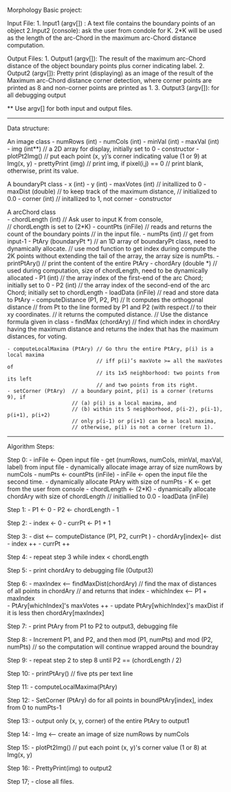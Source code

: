 Morphology Basic project:

Input File:
	1. Input1 (argv[]) : A text file contains the boundary points of an object
    2.Input2 (console): ask the user from condole for K. 2*K will be used as
	the length of the arc-Chord in the maximum arc-Chord distance computation.

Output Files:
	1. Output1 (argv[]): The result of the maximum arc-Chord distance of the object boundary points plus corner indicating label. 
    2. Output2 (argv[]): Pretty print (displaying) as an image of the result of the Maximum arc-Chord distance corner detection, where corner points are printed as 8 and non-corner points are printed as 1.
    3. Output3 (argv[]): for all debugging output


** Use argv[] for both input and output files.

*******************************************************
Data structure:

  An image class
    - numRows (int) 
	- numCols (int)
	- minVal (int) 
	- maxVal (int) 	
	- img (int**) // a 2D array for display, initially set to 0
	- constructor
    - plotPt2Img() // put each point (x, y)’s corner indicating value (1 or 9) at Img(x, y)
	- prettyPrint (img) // print img, if pixel(i,j) == 0
                        // print blank, otherwise, print its value.

 A boundaryPt class
 	- x (int)
	- y (int)
	- maxVotes (int) // initallized to 0
	- maxDist (double) // to keep track of the maximum distance, 
                       // initialized to 0.0
	- corner (int) // initallized to 1, not corner
	- constructor
			
 A arcChord class	
  	- chordLength (int) // Ask user to input K from console,  
                        // chordLength is set to (2*K)
    - countPts (inFile) // reads and returns the count of the boundary points 
		                // in the input file.
	- numPts (int) // get from input-1
    - PtAry (boundaryPt *) // an 1D array of boundaryPt class, need to dynamically allocate.
		                   // use mod function to get index during compute the 2K points without extending the tail of the array, the array size is numPts.
    - printPtAry() // print the content of the entire PtAry
	- chordAry (double *) // used during computation, size of chordLength, need to be dynamically allocated
	- P1 (int) // the array index of the first-end of the arc Chord; initially set to 0
	- P2 (int) // the array index of the second-end of the arc Chord; initially set to chordLength
	- loadData (inFile) // read and store data to PtAry 
 	- computeDistance (P1, P2, Pt) // It computes the orthogonal distance 
				// from Pt to the line formed by P1 and P2 (with respect
				// to their xy coordinates.
				// it returns the computed distance.
				// Use the distance formula given in class
	- findMax (chordAry) // find which index in chordAry having the maximum distance and returns the index that has the maximum distances, for voting. 

	- computeLocalMaxima (PtAry) // Go thru the entire PtAry, p(i) is a local maxima 
                                 // iff p(i)’s maxVote >= all the maxVotes of 
		                         // its 1x5 neighborhood: two points from its left 
                                 // and two points from its right. 
    - setCorner (PtAry)  // a boundary point, p(i) is a corner (returns 9), if 
                         // (a) p(i) is a local maxima, and 
                         // (b) within its 5 neighborhood, p(i-2), p(i-1), p(i+1), p(i+2)
		                 // only p(i-1) or p(i+1) can be a local maxima, 
                         // otherwise, p(i) is not a corner (return 1).

*******************************************************
Algorithm Steps:

 Step 0:
	- inFile <- Open input file
    - get (numRows, numCols, minVal, maxVal, label) from input file
    - dynamically allocate image array of size numRows by numCols
    - numPts <- countPts (inFile)
    - inFile <- open the input file the second time.
    - dynamically allocate PtAry with size of numPts
    - K <- get from the user from console
    - chordLength <- (2*K)
    - dynamically allocate chordAry with size of chordLength // initiallied to 0.0
	- loadData (inFile)

 Step 1:
	- P1 <- 0
    - P2 <- chordLength - 1
    
 Step 2:
	- index <- 0
    - currPt <- P1 + 1

 Step 3:
    - dist <-- computeDistance (P1, P2, currPt )
    - chordAry[index]<- dist
	- index ++
    - currPt ++

    
 Step 4:
    - repeat step 3 while index  < chordLength
    
 Step 5:
    - print chordAry to debugging file (Output3)
    
 Step 6:
    - maxIndex <-- findMaxDist(chordAry) 
            // find the max of distances of all points in chordAry 
			// and returns that index
    - whichIndex <-- P1 + maxIndex  	   
    - PtAry[whichIndex]'s maxVotes ++
    - update PtAry[whichIndex]'s maxDist if it is less then chordAry[maxIndex]

    
 Step 7:
    - print PtAry from P1 to P2 to output3, debugging file
    
 Step 8:
    - Increment P1, and P2, and then mod (P1, numPts) and mod (P2, numPts)
		      // so the computation will continue wrapped around the boundray 

 Step 9:
    - repeat step 2 to step 8 until P2 == (chordLength / 2)
    
 Step 10:
    - printPtAry() // five pts per text line
    
 Step 11:
    - computeLocalMaxima(PtAry)

 Step 12:
    - SetCorner (PtAry) do for all points in boundPtAry[index], index from 0 to numPts-1

 Step 13:
    - output only (x, y, corner) of the entire PtAry to output1

 Step 14:
    - Img <-- create an image of size numRows by numCols

 Step 15:
    - plotPt2Img() // put each point (x, y)'s corner value (1 or 8) at Img(x, y)

 Step 16:
    - PrettyPrint(img) to output2

 Step 17;
    - close all files.
    